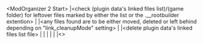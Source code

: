 <ModOrganizer 2 Start>
		|<check (plugin data's linked files list)/(game folder) for leftover files marked by either the list or the .__rootbuilder extention>
		|		|<any files found are to be either moved, deleted or left behind depending on "link_cleanupMode" setting>
		|		|<delete plugin data's linked files list file>
		|
		|<on about to run>
		|			|<get any and all files in the root mods with the allowed extensions>
		|			|<>
